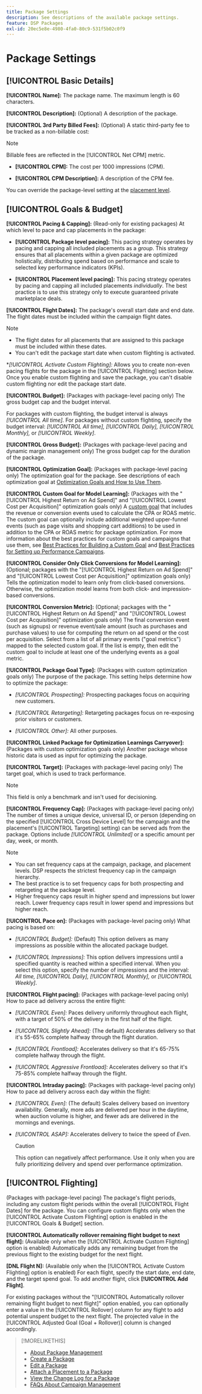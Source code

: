 ```yaml
---
title: Package Settings
description: See descriptions of the available package settings.
feature: DSP Packages
exl-id: 20ec5e8e-4980-4fa0-80c9-531f5b02c0f9
---
```

# Package Settings

## [!UICONTROL Basic Details]

**[!UICONTROL Name]:** The package name. The maximum length is 60 characters.

**[!UICONTROL Description]:** (Optional) A description of the package.

**[!UICONTROL 3rd Party Billed Fees]:** (Optional) A static third-party fee to be tracked as a non-billable cost:

>[!NOTE]
>
>Billable fees are reflected in the [!UICONTROL Net CPM] metric.
>
* **[!UICONTROL CPM]:** The cost per 1000 impressions (CPM).

* **[!UICONTROL CPM Description]:** A description of the CPM fee.

You can override the package-level setting at the [placement level](/help/dsp/campaign-management/placements/placement-settings.md).

## [!UICONTROL Goals & Budget]

**[!UICONTROL Pacing & Capping]:** (Read-only for existing packages) At which level to pace and cap placements in the package:

* **[!UICONTROL Package level pacing]:** This pacing strategy operates by pacing and capping all included placements as a *group*. This strategy ensures that all placements within a given package are optimized holistically, distributing spend based on performance and scale to selected key performance indicators (KPIs).

* **[!UICONTROL Placement level pacing]:**  This pacing strategy operates by pacing and capping all included placements *individually*. The best practice is to use this strategy only to execute guaranteed private marketplace deals.

**[!UICONTROL Flight Dates]:** The package's overall start date and end date. The flight dates must be included within the campaign flight dates.

>[!NOTE]
>
>* The flight dates for all placements that are assigned to this package must be included within these dates.
> * You can't edit the package start date when custom flighting is activated.

**[!UICONTROL *Activate Custom Flighting]:** Allows you to create non-even pacing flights for the package in the [!UICONTROL Flighting] section below. Once you enable custom flighting and save the package, you can't disable custom flighting nor edit the package start date.

**[!UICONTROL Budget]:** (Packages with package-level pacing only) The gross budget cap and the budget interval.

For packages with custom flighting, the budget interval is always *[!UICONTROL All time]*. For packages without custom flighting, specify the budget interval: *[!UICONTROL All time],* *[!UICONTROL Daily],* *[!UICONTROL Monthly],* or *[!UICONTROL Weekly]*.

**[!UICONTROL Gross Budget]:** (Packages with package-level pacing and dynamic margin management only) The gross budget cap for the duration of the package.

**[!UICONTROL Optimization Goal]:** (Packages with package-level pacing only) The optimization goal for the package. See descriptions of each optimization goal at [Optimization Goals and How to Use Them](/help/dsp/optimization/optimization-goals.md).

**[!UICONTROL Custom Goal for Model Learning]:** (Packages with the "[!UICONTROL Highest Return on Ad Spend]" and "[!UICONTROL Lowest Cost per Acquisition]" optimization goals only) A [custom goal](/help/dsp/optimization/custom-goal.md) that includes the revenue or conversion events used to calculate the CPA or ROAS metric. The custom goal can optionally include additional weighted upper-funnel events (such as page visits and shopping cart additions) to be used in addition to the CPA or ROAS metric for package optimization. For more information about the best practices for custom goals and campaigns that use them, see [Best Practices for Building a Custom Goal](/help/dsp/optimization/custom-goal.md#custom-goal-best-practices) and [Best Practices for Setting up Performance Campaigns](/help/dsp/optimization/campaign-best-practices-performance.md).<!-- At some point, all of the objectives will be prefixed with "ADSP " -->

**[!UICONTROL Consider Only Click Conversions for Model Learning]:** (Optional; packages with the "[!UICONTROL Highest Return on Ad Spend]" and "[!UICONTROL Lowest Cost per Acquisition]" optimization goals only) Tells the optimization model to learn only from click-based conversions. Otherwise, the optimization model learns from both click- and impression-based conversions.

**[!UICONTROL Conversion Metric]:** (Optional; packages with the "[!UICONTROL Highest Return on Ad Spend]" and "[!UICONTROL Lowest Cost per Acquisition]" optimization goals only) The final conversion event (such as signups) or revenue event/sale amount (such as purchases and purchase values) to use for computing the return on ad spend or the cost per acquisition. Select from a list of all primary events ("goal metrics") mapped to the selected custom goal. If the list is empty, then edit the custom goal to include at least one of the underlying events as a goal metric. 

**[!UICONTROL Package Goal Type]:** (Packages with custom optimization goals only) The purpose of the package. This setting helps determine how to optimize the package:

* *[!UICONTROL Prospecting]:* Prospecting packages focus on acquiring new customers.

* *[!UICONTROL Retargeting]:* Retargeting packages focus on re-exposing prior visitors or customers.

* *[!UICONTROL Other]:* All other purposes.

**[!UICONTROL Linked Package for Optimization Learnings Carryover]:** (Packages with custom optimization goals only) Another package whose historic data is used as input for optimizing the package.

**[!UICONTROL Target]:** (Packages with package-level pacing only) The target goal, which is used to track performance.

>[!NOTE]
>
>This field is only a benchmark and isn't used for decisioning.

**[!UICONTROL Frequency Cap]:** (Packages with package-level pacing only) The number of times a unique device, universal ID, or person (depending on the specified [!UICONTROL Cross Device Level] for the campaign and the placement's [!UICONTROL Targeting] setting) can be served ads from the package. Options include *[!UICONTROL Unlimited]* or a specific amount per day, week, or month.

>[!NOTE]
>
>* You can set frequency caps at the campaign, package, and placement levels. DSP respects the strictest frequency cap in the campaign hierarchy.
>* The best practice is to set frequency caps for both prospecting and retargeting at the package level.
> * Higher frequency caps result in higher spend and impressions but lower reach. Lower frequency caps result in lower spend and impressions but higher reach.

**[!UICONTROL Pace on]:** (Packages with package-level pacing only) What pacing is based on:

* *[!UICONTROL Budget]:* (Default) This option delivers as many impressions as possible within the allocated package budget.

* *[!UICONTROL Impressions]:* This option delivers impressions until a specified quantity is reached within a specified interval. When you select this option, specify the number of impressions and the interval: *All time,* *[!UICONTROL Daily],* *[!UICONTROL Monthly],* or *[!UICONTROL Weekly]*.

**[!UICONTROL Flight pacing]:** (Packages with package-level pacing only) How to pace ad delivery across the entire flight:

* *[!UICONTROL Even]:* Paces delivery uniformly throughout each flight, with a target of 50% of the delivery in the first half of the flight.

* *[!UICONTROL Slightly Ahead]:* (The default) Accelerates delivery so that it's 55-65% complete halfway through the flight duration.

* *[!UICONTROL Frontload]:* Accelerates delivery so that it's 65-75% complete halfway through the flight.

* *[!UICONTROL Aggressive Frontload]:* Accelerates delivery so that it's 75-85% complete halfway through the flight.

**[!UICONTROL Intraday pacing]:** (Packages with package-level pacing only) How to pace ad delivery across each day within the flight:

* *[!UICONTROL Even]:* (The default) Scales delivery based on inventory availability. Generally, more ads are delivered per hour in the daytime, when auction volume is higher, and fewer ads are delivered in the mornings and evenings.

* *[!UICONTROL ASAP]:* Accelerates delivery to twice the speed of *Even*. 

   >[!CAUTION]
   >
   >This option can negatively affect performance. Use it only when you are fully prioritizing delivery and spend over performance optimization.

## [!UICONTROL Flighting]

(Packages with package-level pacing) The package's flight periods, including any custom flight periods within the overall [!UICONTROL Flight Dates] for the package. You can configure custom flights only when the [!UICONTROL Activate Custom Flighting] option is enabled in the [!UICONTROL Goals & Budget] section.


**[!UICONTROL Automatically rollover remaining flight budget to next flight]:** (Available only when the [!UICONTROL Activate Custom Flighting] option is enabled) Automatically adds any remaining budget from the previous flight to the existing budget for the next flight.

**[DNL Flight N]:** (Available only when the [!UICONTROL Activate Custom Flighting] option is enabled) For each flight, specify the start date, end date, and the target spend goal. To add another flight, click **[!UICONTROL Add Flight]**.

For existing packages without the "[!UICONTROL Automatically rollover remaining flight budget to next flight]" option enabled, you can optionally enter a value in the [!UICONTROL Rollover] column for any flight to add potential unspent budget to the next flight. The projected value in the [!UICONTROL Adjusted Goal (Goal + Rollover)] column is changed accordingly.<!-- clarify usage -->

>[!MORELIKETHIS]
>
>* [About Package Management](package-about.md)
>* [Create a Package](package-create.md)
>* [Edit a Package](package-edit.md)
>* [Attach a Placement to a Package](package-attach-placement.md)
>* [View the Change Log for a Package](package-change-log.md)
>* [FAQs About Campaign Management](/help/dsp/campaign-management/faq-campaign-management.md)
